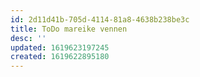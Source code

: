 ```yaml
---
id: 2d11d41b-705d-4114-81a8-4638b238be3c
title: ToDo mareike vennen
desc: ''
updated: 1619623197245
created: 1619622895180
---
```


